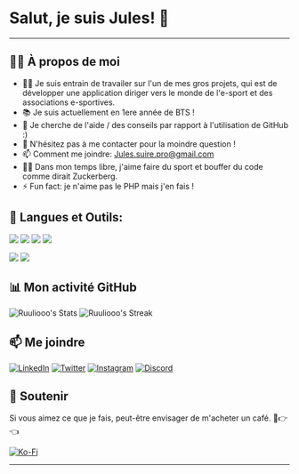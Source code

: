# Salut, je suis Jules! 👋

---

## 🙋‍♂️ À propos de moi
* 👨‍💻 Je suis entrain de travailer sur l'un de mes gros projets, qui est de développer une application diriger vers le monde de l'e-sport et des associations e-sportives.
* 📚 Je suis actuellement en 1ere année de BTS !
* 🤔 Je cherche de l'aide / des conseils par rapport à l'utilisation de GitHub :)
* 💬 N'hésitez pas à me contacter pour la moindre question !
* 📫 Comment me joindre: Jules.suire.pro@gmail.com
* 🧗‍♂️ Dans mon temps libre, j'aime faire du sport et bouffer du code comme dirait Zuckerberg.
* ⚡️ Fun fact: je n'aime pas le PHP mais j'en fais !

## 🚀 Langues et Outils:
[![](https://img.shields.io/badge/-Python-346E9E?style=flat-rounded&logo=python&logoColor=FFDA4A)](https://www.python.org/)
[![](https://img.shields.io/badge/-PHP-777BB3?style=flat-rounded&logo=php&logoColor=fff)](https://www.php.net/manual/fr/intro-whatis.php)
[![](https://img.shields.io/badge/-HTML-E44F26?style=flat-rounded&logo=html5&logoColor=fff)](https://developer.mozilla.org/fr/docs/Web/HTML)
[![](https://img.shields.io/badge/MySQL-darkblue?style=flat-rounded&logo=mysql)](https://www.mysql.com/fr/)

[![](https://img.shields.io/badge/IDE-Visual%20Studio%20Code-0077BB?style=flat-rounded&logo=visual-studio-code)](https://code.visualstudio.com/)
[![](https://img.shields.io/badge/OS-Windows-blue?style=flat-rounded&logo=windows)](https://www.microsoft.com/fr-fr/windows?r=1)

## 📊 Mon activité GitHub

![Ruuliooo's Stats](https://github-readme-stats.vercel.app/api?username=Ruuliooo&theme=vue-dark&show_icons=true&hide_border=true&count_private=true)
![Ruuliooo's Streak](https://github-readme-streak-stats.herokuapp.com/?user=Ruuliooo&theme=vue-dark&hide_border=true)

## 📫 Me joindre

[![LinkedIn](https://img.shields.io/badge/LinkedIn-blue?style=flat&logo=linkedin)](https://fr.linkedin.com/in/jules-suire-ba1a18291)
[![Twitter](https://img.shields.io/badge/Twitter-blue?style=flat&logo=twitter)](https://twitter.com/Ruuliooo)
[![Instagram](https://img.shields.io/badge/Instagram-e4405f?style=flat&logo=instagram)](https://www.instagram.com/julesuire/)
[![Discord](https://img.shields.io/badge/juulioo%E2%80%8E%20-black?style=flat-rounded&logo=discord)](discordapp.com/users/1138921300480499712)

## 💖 Soutenir

Si vous aimez ce que je fais, peut-être envisager de m'acheter un café. 🥺👉👈

[![Ko-Fi](https://www.ko-fi.com/img/githubbutton_sm.svg)](https://ko-fi.com/rulio)

---
